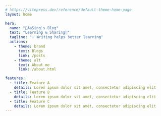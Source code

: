 ```yaml
---
# https://vitepress.dev/reference/default-theme-home-page
layout: home

hero:
  name: "👋AaSing‘s Blog"
  text: "Learning & Sharing🎉"
  tagline: "💡 Writing helps better learning"
  actions:
    - theme: brand
      text: Blogs
      link: /posts
    - theme: alt
      text: About me
      link: /about.html

features:
  - title: Feature A
    details: Lorem ipsum dolor sit amet, consectetur adipiscing elit
  - title: Feature B
    details: Lorem ipsum dolor sit amet, consectetur adipiscing elit
  - title: Feature C
    details: Lorem ipsum dolor sit amet, consectetur adipiscing elit
---
```


